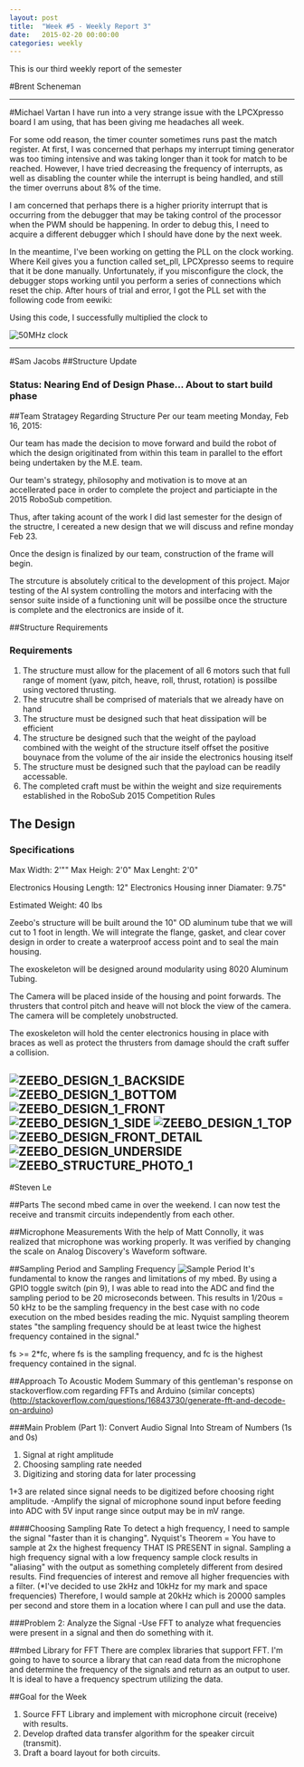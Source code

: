 ```yaml
---
layout: post
title:  "Week #5 - Weekly Report 3"
date:   2015-02-20 00:00:00
categories: weekly
---
```


This is our third weekly report of the semester

#Brent Scheneman

---

#Michael Vartan
I have run into a very strange issue with the LPCXpresso board I am using, that has been giving me headaches all week.

For some odd reason, the timer counter sometimes runs past the match register. At first, I was concerned that perhaps my interrupt timing generator was too timing intensive and was taking longer than it took for match to be reached. However, I have tried decreasing the frequency of interrupts, as well as disabling the counter while the interrupt is being handled, and still the timer overruns about 8% of the time. 

I am concerned that perhaps there is a higher priority interrupt that is occurring from the debugger that may be taking control of the processor when the PWM should be happening. In order to debug this, I need to acquire a different debugger which I should have done by the next week.

In the meantime, I've been working on getting the PLL on the clock working. Where Keil gives you a function called set_pll, LPCXpresso seems to require that it be done manually. Unfortunately, if you misconfigure the clock, the debugger stops working until you perform a series of connections which reset the chip. After hours of trial and error, I got the PLL set with the following code from eewiki:

<script src="https://gist.github.com/vartan/c702672c2bc576ce34b7.js"></script>

Using this code, I successfully multiplied the clock to 

![50MHz clock](/images/50mhz.png)

---
#Sam Jacobs
##Structure Update
### Status: Nearing End of Design Phase... About to start build phase

##Team Stratagey Regarding Structure
Per our team meeting Monday, Feb 16, 2015: 

Our team has made the decision to move forward and build the robot of which the design origitinated from within this team in parallel to the effort being undertaken by the M.E. team. 

Our team's strategy, philosophy and motivation is to move at an accellerated pace in order to complete the project and particiapte in the 2015 RoboSub competition.

Thus, after taking acount of the work I did last semester for the design of the structre, I cereated a new design that we will discuss and refine monday Feb 23.

Once the design is finalized by our team, construction of the frame will begin. 

The strcuture is absolutely critical to the development of this project. Major testing of the AI system controlling the motors and interfacing with the sensor suite inside of a functioning unit will be possilbe once the structure is complete and the electronics are inside of it.


##Structure Requirements

### Requirements

1. The structure must allow for the placement of all 6 motors such that full range of moment (yaw, pitch, heave, roll, thrust, rotation) is possilbe using vectored thrusting.
2. The strucutre shall be comprised of materials that we already have on hand
3. The structure must be designed such that heat dissipation will be efficient
4. The structure be designed such that the weight of the payload combined with the weight of the structure itself offset the positive bouynace from the volume of the air inside the electronics housing itself
5. The structure must be designed such that the payload can be readily accessable.
6. The completed craft must be within the weight and size requirements established in the RoboSub 2015 Competition Rules

## The Design
### Specifications

Max Width: 	2'""
Max Heigh: 	2'0"
Max Lenght: 2'0"

Electronics Housing Length: 		12"
Electronics Housing inner Diamater: 9.75"

Estimated Weight: 40 lbs


Zeebo's structure will be built around the 10" OD aluminum tube that we will cut to 1 foot in length. We will integrate the flange, gasket, and clear cover design in order to create a waterproof access point and to seal the main housing.

The exoskeleton will be designed around modularity using 8020 Aluminum Tubing. 

The Camera will be placed inside of the housing and point forwards. The thrusters that control pitch and heave will not block the view of the camera. The camera will be completely unobstructed.

The exoskeleton will hold the center electronics housing in place with braces as well as protect the thrusters from damage should the craft suffer a collision.

![ZEEBO_DESIGN_1_BACKSIDE](/images/ZEEBO_DESIGN_1_BACKSIDE.png)
![ZEEBO_DESIGN_1_BOTTOM](/images/ZEEBO_DESIGN_1_BOTTOM.png)
![ZEEBO_DESIGN_1_FRONT](/images/ZEEBO_DESIGN_1_FRONT.png)
![ZEEBO_DESIGN_1_SIDE](/images/ZEEBO_DESIGN_1_SIDE.png)
![ZEEBO_DESIGN_1_TOP](/images/ZEEBO_DESIGN_1_TOP.png)
![ZEEBO_DESIGN_FRONT_DETAIL](/images/ZEEBO_DESIGN_FRONT_DETAIL.png)
![ZEEBO_DESIGN_UNDERSIDE](/images/ZEEBO_DESIGN_UNDERSIDE.png)
![ZEEBO_STRUCTURE_PHOTO_1](/images/ZEEBO_STRUCTURE_PHOTO_1.png)
---

#Steven Le

##Parts
The second mbed came in over the weekend.  I can now test the receive and transmit circuits independently from each other.

##Microphone Measurements
With the help of Matt Connolly, it was realized that microphone was working properly.  It was verified by changing the scale on Analog Discovery's Waveform software.

##Sampling Period and Sampling Frequency
![Sample Period](/images/am_sampleperiod.PNG)
It's fundamental to know the ranges and limitations of my mbed.  By using a GPIO toggle switch (pin 9), I was able to read into the ADC and find the sampling period to be 20 microseconds between.  This results in 1/20us = 50 kHz to be the sampling frequency in the best case with no code execution on the mbed besides reading the mic.  Nyquist sampling theorem states "the sampling frequency should be at least twice the highest frequency contained in the signal."

fs >= 2*fc,
where fs is the sampling frequency, and fc is the highest frequency contained in the signal.

##Approach To Acoustic Modem
Summary of this gentleman's response on stackoverflow.com regarding FFTs and Arduino (similar concepts)
(http://stackoverflow.com/questions/16843730/generate-fft-and-decode-on-arduino)

###Main Problem (Part 1):
Convert Audio Signal Into Stream of Numbers (1s and 0s)
1. Signal at right amplitude
2. Choosing sampling rate needed
3. Digitizing and storing data for later processing

1+3 are related since signal needs to be digitized before choosing right amplitude.
-Amplify the signal of microphone sound input before feeding into ADC with 5V input range since output may be in mV range.

####Choosing Sampling Rate
To detect a high frequency, I need to sample the signal "faster than it is changing".
Nyquist's Theorem = You have to sample at 2x the highest frequency THAT IS PRESENT in signal.
Sampling a high frequency signal with a low frequency sample clock results in "aliasing" with the output as something completely different from desired results.
Find frequencies of interest and remove all higher frequencies with a filter.
(*I've decided to use 2kHz and 10kHz for my mark and space frequencies)
Therefore, I would sample at 20kHz which is 20000 samples per second and store them in a location where I can pull and use the data.

###Problem 2:
Analyze the Signal
-Use FFT to analyze what frequencies were present in a signal and then do something with it.

##mbed Library for FFT
There are complex libraries that support FFT.  I'm going to have to source a library that can read data from the microphone and determine the frequency of the signals and return as an output to user.  It is ideal to have a frequency spectrum utilizing the data.

##Goal for the Week
1. Source FFT Library and implement with microphone circuit (receive) with results.
2. Develop drafted data transfer algorithm for the speaker circuit (transmit).
3. Draft a board layout for both circuits.